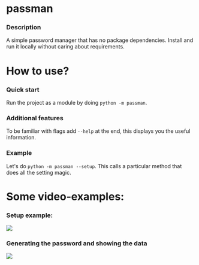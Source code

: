 # passman
### Description
A simple password manager that has no package dependencies. Install and run it locally without caring about requirements.

# How to use?
### Quick start
Run the project as a module by doing `python -m passman`.

### Additional features
To be familiar with flags add `--help` at the end, this displays you the useful information.

### Example
Let's do `python -m passman --setup`. This calls a particular method that does all the setting magic.

# Some video-examples:
### Setup example:
![](https://github.com/Dositan/password-manager/blob/master/passman/data/assets/example.gif)

### Generating the password and showing the data
![](https://github.com/Dositan/password-manager/blob/master/passman/data/assets/example2.gif)
